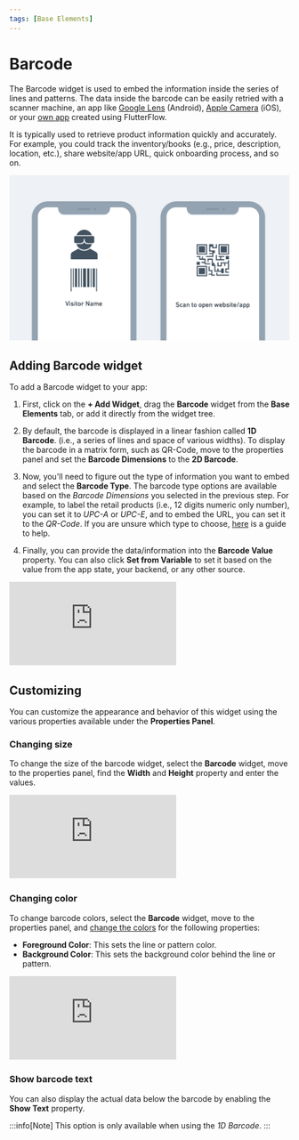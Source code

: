 ```yaml
---
tags: [Base Elements]
---
```




# Barcode

The Barcode widget is used to embed the information inside the series of lines and patterns. The data inside the barcode can be easily retried with a scanner machine, an app like [Google Lens](https://lens.google/) (Android), [Apple Camera](https://support.apple.com/en-in/HT208843) (iOS), or your [own app](https://docs.flutterflow.io/actions-and-api-calls/actions/scan-barcode-qr-code) created using FlutterFlow.


It is typically used to retrieve product information quickly and accurately. For example, you could track the inventory/books (e.g., price, description, location, etc.), share website/app URL, quick onboarding process, and so on.

![img_4.png](imgs/img_4.png)


## Adding Barcode widget

To add a Barcode widget to your app:

1. First, click on the **+ Add Widget**, drag the **Barcode** widget from the **Base Elements** 
tab, or add it directly from the widget tree.

2. By default, the barcode is displayed in a linear fashion called **1D Barcode**. (i.e., a series of lines and space of various widths). To display the barcode in a matrix form, such as QR-Code, move to the properties panel and set the **Barcode Dimensions** to the **2D Barcode**.
3. Now, you'll need to figure out the type of information you want to embed and select the **Barcode Type**. The barcode type options are available based on the *Barcode Dimensions* you selected in the previous step. For example, to label the retail products (i.e., 12 digits numeric only number), you can set it to *UPC-A* or *UPC-E*, and to embed the URL, you can set it to the *QR-Code*. If you are unsure which type to choose, [here](https://packagex.io/blog/barcode-types) is a guide to help.
4. Finally, you can provide the data/information into the **Barcode Value** property. You can also click **Set from Variable** to set it based on the value from the app state, your backend, or any other source.

<div style={{
    position: 'relative',
    paddingBottom: 'calc(56.67989417989418% + 41px)', // Keeps the aspect ratio and additional padding
    height: 0,
    width: '100%'
}}>
    <iframe 
        src="https://demo.arcade.software/BzaX87aGYVZJgZYTYQ1d?embed&show_copy_link=true"
        title=""
        style={{
            position: 'absolute',
            top: 0,
            left: 0,
            width: '100%',
            height: '100%',
            colorScheme: 'light'
        }}
        frameborder="0"
        loading="lazy"
        webkitAllowFullScreen
        mozAllowFullScreen
        allowFullScreen
        allow="clipboard-write">
    </iframe>
</div>

## Customizing

You can customize the appearance and behavior of this widget using the various properties 
available under the **Properties Panel**.

### Changing size

To change the size of the barcode widget, select the **Barcode** widget, move to the properties panel, find the **Width** and **Height** property and enter the values.

<div style={{
    position: 'relative',
    paddingBottom: 'calc(56.67989417989418% + 41px)', // Keeps the aspect ratio and additional padding
    height: 0,
    width: '100%'
}}>
    <iframe 
        src="https://demo.arcade.software/VvvoHWVQHbs2Bbe9spPy?embed&show_copy_link=true"
        title=""
        style={{
            position: 'absolute',
            top: 0,
            left: 0,
            width: '100%',
            height: '100%',
            colorScheme: 'light'
        }}
        frameborder="0"
        loading="lazy"
        webkitAllowFullScreen
        mozAllowFullScreen
        allowFullScreen
        allow="clipboard-write">
    </iframe>
</div>

### Changing color

To change barcode colors, select the **Barcode** widget, move to the properties panel, and [change the colors](../../widgets/widget-commonalities.md#change-color) for the following properties:

* **Foreground Color**: This sets the line or pattern color.
* **Background Color**: This sets the background color behind the line or pattern.

<div style={{
    position: 'relative',
    paddingBottom: 'calc(56.67989417989418% + 41px)', // Keeps the aspect ratio and additional padding
    height: 0,
    width: '100%'
}}>
    <iframe 
        src="https://demo.arcade.software/SWE9YosOBiXigQRbFcdl?embed&show_copy_link=true"
        title=""
        style={{
            position: 'absolute',
            top: 0,
            left: 0,
            width: '100%',
            height: '100%',
            colorScheme: 'light'
        }}
        frameborder="0"
        loading="lazy"
        webkitAllowFullScreen
        mozAllowFullScreen
        allowFullScreen
        allow="clipboard-write">
    </iframe>
</div>

### Show barcode text

You can also display the actual data below the barcode by enabling the **Show Text** property. 

:::info[Note]
This option is only available when using the *1D Barcode*.
:::

